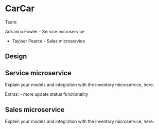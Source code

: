 # CarCar

Team:

Adrianna Fowler - Service microservice
* Tayloer Pearce - Sales microservice

## Design

## Service microservice

Explain your models and integration with the inventory
microservice, here.

Extras:
    - more update status functionality

## Sales microservice

Explain your models and integration with the inventory
microservice, here.
